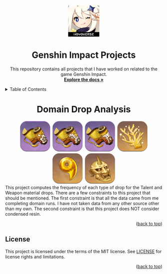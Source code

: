 <!-- PROJECT LOGO -->
<br />
<div align="center">
  <a href="https://github.com/RaylaKurosaki1503/Genshin_Impact">
    <img src="__images__/logo.png" alt="Logo" width="100" height="100">
  </a>

<h1 align="center">Genshin Impact Projects</h1>

  <p align="center">
    This repository contains all projects that I have worked on related to the game Genshin Impact.
    <br />
    <a href="https://github.com/RaylaKurosaki1503/Genshin_Impact"><strong>Explore the docs »</strong></a>
  </p>
</div>


<!-- TABLE OF CONTENTS -->
<details>
	<summary>Table of Contents</summary>
	<ol>
		<li><a href="#domain-drop-analysis">Domain Drop Analysis</a></li>
		<li><a href="#license">License</a></li>
	</ol>
</details>



<!-- Domain Drop Analysis -->
<div align="center">
<h1>Domain Drop Analysis</h1>
<img src="__images__/talent_a.png" width="100" height="100">
<img src="__images__/talent_b.png" width="100" height="100">
<img src="__images__/talent_c.png" width="100" height="100">
<img src="__images__/weapon_a.png" width="100" height="100">
<img src="__images__/weapon_b.png" width="100" height="100">
<img src="__images__/weapon_c.png" width="100" height="100">
</div>
This project computes the frequency of each type of drop for the Talent and Weapon material drops. There are a few constraints to this project that should be mentioned. The first constraint is that all the data came from me completing domain runs. I have not taken data from any other source other than my own. The second constraint is that this project does NOT consider condensed resin.  

<p align="right">(<a href="#top">back to top</a>)</p>



<!-- LICENSE -->
## License
This project is licensed under the terms of the MIT license. See [LICENSE](LICENSE.txt) for license rights and limitations.

<p align="right">(<a href="#top">back to top</a>)</p>



<!-- MARKDOWN LINKS & IMAGES -->
<!-- https://www.markdownguide.org/basic-syntax/#reference-style-links -->
[product-screenshot]: __images__/screenshot.png
